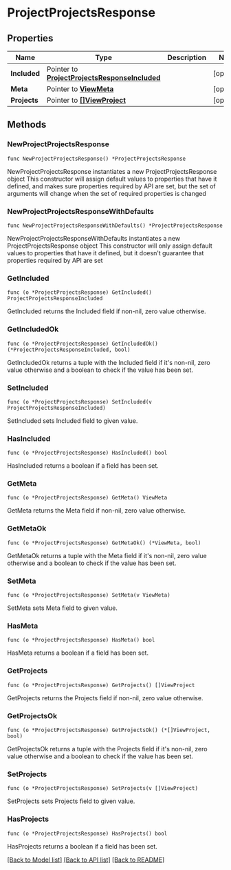# ProjectProjectsResponse

## Properties

Name | Type | Description | Notes
------------ | ------------- | ------------- | -------------
**Included** | Pointer to [**ProjectProjectsResponseIncluded**](project_ProjectsResponse_included.md) |  | [optional] 
**Meta** | Pointer to [**ViewMeta**](view.Meta.md) |  | [optional] 
**Projects** | Pointer to [**[]ViewProject**](ViewProject.md) |  | [optional] 

## Methods

### NewProjectProjectsResponse

`func NewProjectProjectsResponse() *ProjectProjectsResponse`

NewProjectProjectsResponse instantiates a new ProjectProjectsResponse object
This constructor will assign default values to properties that have it defined,
and makes sure properties required by API are set, but the set of arguments
will change when the set of required properties is changed

### NewProjectProjectsResponseWithDefaults

`func NewProjectProjectsResponseWithDefaults() *ProjectProjectsResponse`

NewProjectProjectsResponseWithDefaults instantiates a new ProjectProjectsResponse object
This constructor will only assign default values to properties that have it defined,
but it doesn't guarantee that properties required by API are set

### GetIncluded

`func (o *ProjectProjectsResponse) GetIncluded() ProjectProjectsResponseIncluded`

GetIncluded returns the Included field if non-nil, zero value otherwise.

### GetIncludedOk

`func (o *ProjectProjectsResponse) GetIncludedOk() (*ProjectProjectsResponseIncluded, bool)`

GetIncludedOk returns a tuple with the Included field if it's non-nil, zero value otherwise
and a boolean to check if the value has been set.

### SetIncluded

`func (o *ProjectProjectsResponse) SetIncluded(v ProjectProjectsResponseIncluded)`

SetIncluded sets Included field to given value.

### HasIncluded

`func (o *ProjectProjectsResponse) HasIncluded() bool`

HasIncluded returns a boolean if a field has been set.

### GetMeta

`func (o *ProjectProjectsResponse) GetMeta() ViewMeta`

GetMeta returns the Meta field if non-nil, zero value otherwise.

### GetMetaOk

`func (o *ProjectProjectsResponse) GetMetaOk() (*ViewMeta, bool)`

GetMetaOk returns a tuple with the Meta field if it's non-nil, zero value otherwise
and a boolean to check if the value has been set.

### SetMeta

`func (o *ProjectProjectsResponse) SetMeta(v ViewMeta)`

SetMeta sets Meta field to given value.

### HasMeta

`func (o *ProjectProjectsResponse) HasMeta() bool`

HasMeta returns a boolean if a field has been set.

### GetProjects

`func (o *ProjectProjectsResponse) GetProjects() []ViewProject`

GetProjects returns the Projects field if non-nil, zero value otherwise.

### GetProjectsOk

`func (o *ProjectProjectsResponse) GetProjectsOk() (*[]ViewProject, bool)`

GetProjectsOk returns a tuple with the Projects field if it's non-nil, zero value otherwise
and a boolean to check if the value has been set.

### SetProjects

`func (o *ProjectProjectsResponse) SetProjects(v []ViewProject)`

SetProjects sets Projects field to given value.

### HasProjects

`func (o *ProjectProjectsResponse) HasProjects() bool`

HasProjects returns a boolean if a field has been set.


[[Back to Model list]](../README.md#documentation-for-models) [[Back to API list]](../README.md#documentation-for-api-endpoints) [[Back to README]](../README.md)


